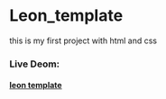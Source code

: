 # Leon_template
this is my first project with html and css
### Live Deom:
#### [leon template](https://hakikiahmeddjeber.github.io/Leon_template/)
